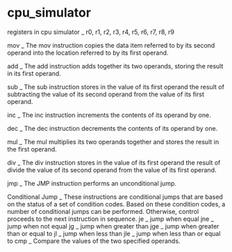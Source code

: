 # cpu_simulator
registers in cpu simulator _ r0, r1, r2, r3, r4, r5, r6, r7, r8, r9

mov _ The mov instruction copies the data item referred to by its second operand into the location referred to by its first operand.

add _ The add instruction adds together its two operands, storing the result in its first operand.

sub _ The sub instruction stores in the value of its first operand the result of subtracting the value of its second operand from the value of its first operand.

inc _ The inc instruction increments the contents of its operand by one.

dec _ The dec instruction decrements the contents of its operand by one.

mul _ The mul multiplies its two operands together and stores the result in the first operand.

div _ The div instruction stores in the value of its first operand the result of divide the value of its second operand from the value of its first operand. 

jmp _ The JMP instruction performs an unconditional jump. 

Conditional Jump _ These instructions are conditional jumps that are based on the status of a set of condition codes. Based on these condition codes, a number of conditional jumps can be performed. Otherwise, control proceeds to the next instruction in sequence.
    je  _ jump when equal
    jne _ jump when not equal
    jg  _ jump when greater than
    jge _ jump when greater than or equal to
    jl  _ jump when less than
    jle _ jump when less than or equal to
cmp _ Compare the values of the two specified operands.
